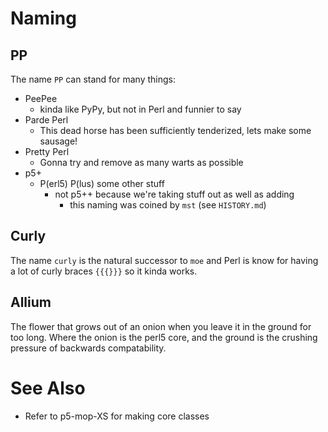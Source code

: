 


<!----------------------------------------------------------------------------->
# Naming
<!----------------------------------------------------------------------------->

## PP

The name `PP` can stand for many things:

- PeePee
    - kinda like PyPy, but not in Perl and funnier to say
- Parde Perl
    - This dead horse has been sufficiently tenderized, lets make some sausage!
- Pretty Perl
    - Gonna try and remove as many warts as possible
- p5+
    - P(erl5) P(lus) some other stuff
        - not p5++ because we're taking stuff out as well as adding
            - this naming was coined by `mst` (see `HISTORY.md`)
    
## Curly

The name `curly` is the natural successor to `moe` and Perl is know for having
a lot of curly braces `{{{}}}` so it kinda works.

## Allium

The flower that grows out of an onion when you leave it in the ground for 
too long. Where the onion is the perl5 core, and the ground is the crushing 
pressure of backwards compatability. 


<!----------------------------------------------------------------------------->
# See Also
<!----------------------------------------------------------------------------->

- Refer to p5-mop-XS for making core classes


<!----------------------------------------------------------------------------->
